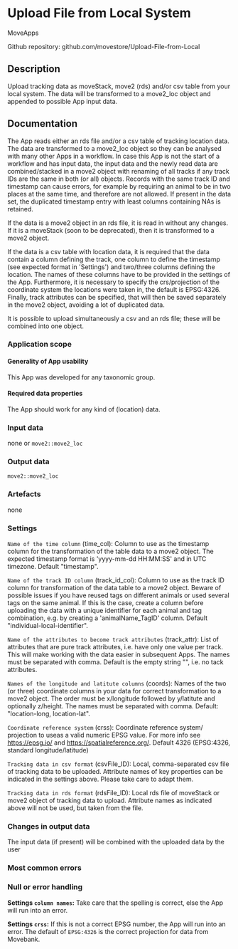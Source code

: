# Upload File from Local System

MoveApps

Github repository: github.com/movestore/Upload-File-from-Local

## Description
Upload tracking data as moveStack, move2 (rds) and/or csv table from your local system. The data will be transformed to a move2_loc object and appended to possible App input data.

## Documentation
The App reads either an rds file and/or a csv table of tracking location data. The data are transformed to a move2_loc object so they can be analysed with many other Apps in a workflow. In case this App is not the start of a workflow and has input data, the input data and the newly read data are combined/stacked in a move2 object with renaming of all tracks if any track IDs are the same in both (or all) objects. Records with the same track ID and timestamp can cause errors, for example by requiring an animal to be in two places at the same time, and therefore are not allowed. If present in the data set, the duplicated timestamp entry with least columns containing NAs is retained.

If the data is a move2 object in an rds file, it is read in without any changes. If it is a moveStack (soon to be deprecated), then it is transformed to a move2 object.

If the data is a csv table with location data, it is required that the data contain a column defining the track, one column to define the timestamp (see expected format in 'Settings') and two/three columns defining the location. The names of these columns have to be provided in the settings of the App. Furthermore, it is necessary to specify the crs/projection of the coordinate system the locations were taken in, the default is EPSG:4326. Finally, track attributes can be specified, that will then be saved separately in the move2 object, avoiding a lot of duplicated data.

It is possible to upload simultaneously a csv and an rds file; these will be combined into one object.

### Application scope
#### Generality of App usability
This App was developed for any taxonomic group. 

#### Required data properties
The App should work for any kind of (location) data.


### Input data
none or 
`move2::move2_loc`

### Output data
`move2::move2_loc`

### Artefacts
none

### Settings 
`Name of the time column` (time_col): Column to use as the timestamp column for the transformation of the table data to a move2 object. The expected timestamp format is 'yyyy-mm-dd HH:MM:SS' and in UTC timezone. Default "timestamp".

`Name of the track ID column` (track_id_col): Column to use as the track ID column for transformation of the data table to a move2 object. Beware of possible issues if you have reused tags on different animals or used several tags on the same animal. If this is the case, create a column before uploading the data with a unique identifier for each animal and tag combination, e.g. by creating a 'animalName_TagID' column. Default "individual-local-identifier".

`Name of the attributes to become track attributes` (track_attr): List of attributes that are pure track attributes, i.e. have only one value per track. This will make working with the data easier in subsequent Apps. The names must be separated with comma. Default is the empty string "", i.e. no tack attributes.

`Names of the longitude and latitute columns` (coords): Names of the two (or three) coordinate columns in your data for correct transformation to a move2 object. The order must be x/longitude followed by y/latitute and optionally z/height. The names must be separated with comma. Default: "location-long, location-lat".

`Coordinate reference system` (crss): Coordinate reference system/ projection to useas a valid numeric EPSG value. For more info see https://epsg.io/ and https://spatialreference.org/. Default 4326 (EPSG:4326, standard longitude/latitude)

`Tracking data in csv format` (csvFile_ID): Local, comma-separated csv file of tracking data to be uploaded. Attribute names of key properties can be indicated in the settings above. Please take care to adapt them.

`Tracking data in rds format` (rdsFile_ID): Local rds file of moveStack or move2 object of tracking data to upload. Attribute names as indicated above will not be used, but taken from the file.


### Changes in output data
The input data (if present) will be combined with the uploaded data by the user

### Most common errors


### Null or error handling
**Settings `column names`:** Take care that the spelling is correct, else the App will run into an error.

**Settings `crss`:** If this is not a correct EPSG number, the App will run into an error. The default of `EPSG:4326` is the correct projection for data from Movebank.

